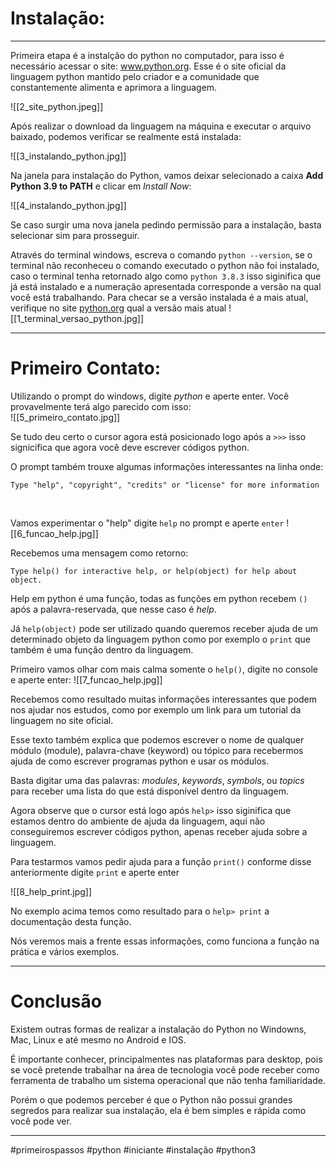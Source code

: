# Instalação:
---
Primeira etapa é a instalção do python no computador, para isso é necessário acessar o site: www.python.org. Esse é o site oficial da linguagem python mantido pelo criador e a comunidade que constantemente alimenta e aprimora a linguagem.

![[2_site_python.jpeg]]

Após realizar o download da linguagem na máquina e executar o arquivo baixado, podemos verificar se realmente está instalada:

![[3_instalando_python.jpg]]

Na janela para instalação do Python, vamos deixar selecionado a caixa **Add Python 3.9 to PATH** e clicar em *Install Now*:

![[4_instalando_python.jpg]]

Se caso surgir uma nova janela pedindo permissão para a instalação, basta selecionar sim para prosseguir.

Através do terminal windows, escreva o comando `python --version`, se o terminal não reconheceu o comando executado o python não foi instalado, caso o terminal tenha retornado algo como `python 3.8.3` isso siginifica que já está instalado e a numeração apresentada corresponde a versão na qual você está trabalhando. Para checar se a versão instalada é a mais atual, verifique no site [python.org](www.python.org) qual a versão mais atual
![[1_terminal_versao_python.jpg]]

---

# Primeiro Contato:
Utilizando o prompt do windows, digite *python* e aperte enter. Você provavelmente terá algo parecido com isso: <br>
![[5_primeiro_contato.jpg]]

Se tudo deu certo o cursor agora está posicionado logo após a `>>>` isso signicifica que agora você deve escrever códigos python. 

O prompt também trouxe algumas informações interessantes na linha onde:
<pre><code>Type "help", "copyright", "credits" or "license" for more information </code></pre><br> 

Vamos experimentar o "help" digite `help` no prompt e aperte `enter`
![[6_funcao_help.jpg]]

Recebemos uma mensagem como retorno:

<pre><code>Type help() for interactive help, or help(object) for help about object.</code></pre>

Help em python é uma função, todas as funções em python recebem `()` após a palavra-reservada, que nesse caso é *help*. 

Já `help(object)` pode ser utilizado quando queremos receber ajuda de um determinado objeto da linguagem python como por exemplo o `print` que também é uma função dentro da linguagem. 

Primeiro vamos olhar com mais calma somente o `help()`, digite no console e aperte enter:
![[7_funcao_help.jpg]]

Recebemos como resultado muitas informações interessantes que podem nos ajudar nos estudos, como por exemplo um link para um tutorial da linguagem no site oficial.

Esse texto também explica que podemos escrever o nome de qualquer módulo (module), palavra-chave (keyword) ou tópico para recebermos ajuda de como escrever programas python e usar os módulos. 

Basta digitar uma das palavras: *modules*, *keywords*, *symbols*, ou *topics* para receber uma lista do que está disponível dentro da linguagem.

Agora observe que o cursor está logo após `help>` isso siginifica que estamos dentro do ambiente de ajuda da linguagem, aqui não conseguiremos escrever códigos python, apenas receber ajuda sobre a linguagem.

Para testarmos vamos pedir ajuda para a função `print()` conforme disse anteriormente digite `print` e aperte enter

![[8_help_print.jpg]]

No exemplo acima temos como resultado para o `help> print` a documentação desta função.

Nós veremos mais a frente essas informações, como funciona a função na prática e vários exemplos.

---

# Conclusão
Existem outras formas de realizar a instalação do Python no Windowns, Mac, Linux e até mesmo no Android e IOS. 

É importante conhecer, principalmentes nas plataformas para desktop, pois se você pretende trabalhar na área de tecnologia você pode receber como ferramenta de trabalho um sistema operacional que não tenha familiaridade. 

Porém o que podemos perceber é que o Python não possui grandes segredos para realizar sua instalação, ela é bem simples e rápida como você pode ver.


---
#primeirospassos #python #iniciante #instalação #python3



